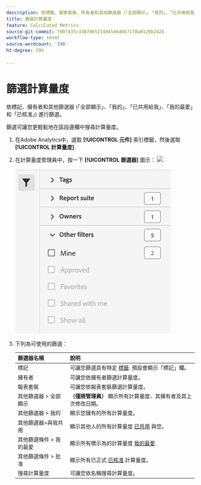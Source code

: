 ```yaml
---
description: 依標籤、報表套裝、所有者和其他篩選器（「全部顯示」、「我的」、「已共用給我」、「我的最愛」和「已核准」）進行篩選。
title: 篩選計算量度
feature: Calculated Metrics
source-git-commit: f007435c330786521494546d0b71f8a0126b242b
workflow-type: tm+mt
source-wordcount: '198'
ht-degree: 29%

---
```


# 篩選計算量度

依標記、擁有者和其他篩選器 (「全部顯示」、「我的」、「已共用給我」、「我的最愛」和「已核准」) 進行篩選。

篩選可讓您更輕鬆地在區段邊欄中搜尋計算量度。

1. 在Adobe Analytics中，選取 **[!UICONTROL 元件]** 索引標籤，然後選取 **[!UICONTROL 計算量度]**.

1. 在計算量度管理員中，按一下 **[!UICONTROL 篩選器]** 圖示：  ![](https://spectrum.adobe.com/static/icons/workflow_18/Smock_Filter_18_N.svg)

   ![](assets/filtering.png)

1. 下列為可使用的篩選：

   | 篩選器名稱 | 說明 |
   |---|---|
   | 標記 | 可讓您篩選具有特定 [標籤](/help/components/c-calcmetrics/c-workflow/cm-workflow/cm-tagging.md). 預設會顯示「標記」欄。 |
   | 擁有者 | 可讓您依擁有者篩選計算量度。 |
   | 報表套裝 | 可讓您依報表套裝篩選計算量度。 |
   | 其他篩選器 > 全部顯示 | **（僅限管理員）** 顯示所有計算量度、其擁有者及其上次修改日期。 |
   | 其他篩選器 > 我的 | 顯示您擁有的所有計算量度。 |
   | 其他篩選器>與我共用 | 顯示其他人的所有計算量度 [已共用](/help/components/c-calcmetrics/c-workflow/cm-workflow/cm-sharing.md) 與您。 |
   | 其他篩選條件 > 我的最愛 | 顯示所有標示為的計算量度 [我的最愛](/help/components/segmentation/segmentation-workflow/t-seg-favorite.md). |
   | 其他篩選條件 > 批准 | 顯示所有已正式 [已核准](/help/components/c-calcmetrics/c-workflow/cm-workflow/cm-approving.md) 計算量度。 |
   | 搜尋計算量度 | 可讓您依名稱搜尋計算量度。 |